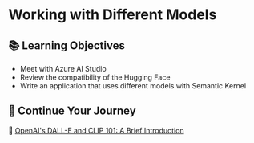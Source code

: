
# Working with Different Models

## 📚 Learning Objectives
- Meet with Azure AI Studio
- Review the compatibility of the Hugging Face
- Write an application that uses different models with Semantic Kernel

## 🧠 Continue Your Journey
🔗 [OpenAI's DALL-E and CLIP 101: A Brief Introduction](https://towardsdatascience.com/openais-dall-e-and-clip-101-a-brief-introduction-3a4367280d4e)  
